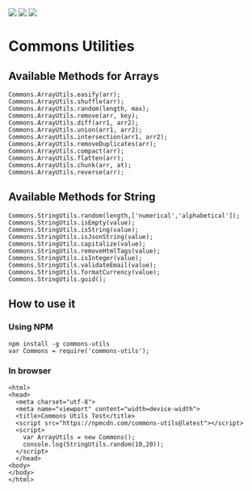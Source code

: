 <img src="https://img.shields.io/travis/pujansrt/commons-utils.svg">
<img src="https://img.shields.io/travis/pujansrt/commons-utils/master.svg?label=linux">
<img src="https://img.shields.io/travis/pujansrt/commons-utils/master.svg?label=windows">


# Commons Utilities

## Available Methods for Arrays

```
Commons.ArrayUtils.easify(arr);
Commons.ArrayUtils.shuffle(arr);
Commons.ArrayUtils.random(length, max);
Commons.ArrayUtils.remove(arr, key);
Commons.ArrayUtils.diff(arr1, arr2);
Commons.ArrayUtils.union(arr1, arr2);
Commons.ArrayUtils.intersection(arr1, arr2);
Commons.ArrayUtils.removeDuplicates(arr);
Commons.ArrayUtils.compact(arr);
Commons.ArrayUtils.flatten(arr);
Commons.ArrayUtils.chunk(arr, at);
Commons.ArrayUtils.reverse(arr);
```

## Available Methods for String

```
Commons.StringUtils.random(length,['numerical','alphabetical']);
Commons.StringUtils.isEmpty(value);
Commons.StringUtils.isString(value);
Commons.StringUtils.isJsonString(value);
Commons.StringUtils.capitalize(value);
Commons.StringUtils.removeHtmlTags(value);
Commons.StringUtils.isInteger(value);
Commons.StringUtils.validateEmail(value);
Commons.StringUtils.formatCurrency(value);
Commons.StringUtils.guid();
```

## How to use it

### Using NPM

```
npm install -g commons-utils
var Commons = require('commons-utils');
```

### In browser

```
<html>
<head>
  <meta charset="utf-8">
  <meta name="viewport" content="width=device-width">
  <title>Commons Utils Test</title>
  <script src="https://npmcdn.com/commons-utils@latest"></script>
  <script>
    var ArrayUtils = new Commons();
    console.log(StringUtils.random(10,20));
  </script>
  </head>
<body>
</body>
</html>
```


